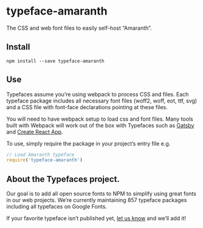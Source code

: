 
# typeface-amaranth

The CSS and web font files to easily self-host “Amaranth”.

## Install

`npm install --save typeface-amaranth`

## Use

Typefaces assume you’re using webpack to process CSS and files. Each typeface
package includes all necessary font files (woff2, woff, eot, ttf, svg) and
a CSS file with font-face declarations pointing at these files.

You will need to have webpack setup to load css and font files. Many tools built
with Webpack will work out of the box with Typefaces such as [Gatsby](https://github.com/gatsbyjs/gatsby)
and [Create React App](https://github.com/facebookincubator/create-react-app).

To use, simply require the package in your project’s entry file e.g.

```javascript
// Load Amaranth typeface
require('typeface-amaranth')
```

## About the Typefaces project.

Our goal is to add all open source fonts to NPM to simplify using great fonts in
our web projects. We’re currently maintaining 857 typeface packages
including all typefaces on Google Fonts.

If your favorite typeface isn’t published yet, [let us know](https://github.com/KyleAMathews/typefaces)
and we’ll add it!
